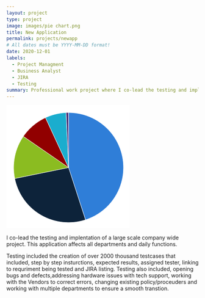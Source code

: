 ```yaml
---
layout: project
type: project
image: images/pie chart.png
title: New Application
permalink: projects/newapp
# All dates must be YYYY-MM-DD format!
date: 2020-12-01
labels:
  - Project Managment
  - Business Analyst
  - JIRA
  - Testing
summary: Professional work project where I co-lead the testing and implementation of a new application. 
---
```


<img class="ui medium right floated rounded image" src="../images/pie chart.png">

I co-lead the testing and implentation of a large scale company wide project. This application affects all departments and daily functions.

Testing included the creation of over 2000 thousand testcases that included, step by step insturctions, expected results, assigned tester, linking to requriment being tested and JIRA listing. Testing also included, opening bugs and defects,addressing hardware issues with tech support, working with the Vendors to correct errors, changing existing policy/proceuders and working with multiple departments to ensure a smooth transtion. 





